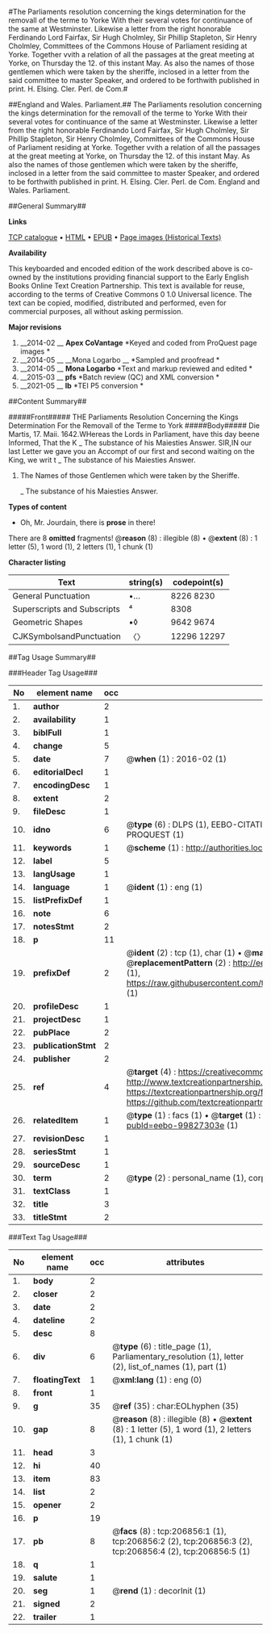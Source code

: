#The Parliaments resolution concerning the kings determination for the removall of the terme to Yorke With their several votes for continuance of the same at Westminster. Likewise a letter from the right honorable Ferdinando Lord Fairfax, Sir Hugh Cholmley, Sir Phillip Stapleton, Sir Henry Cholmley, Committees of the Commons House of Parliament residing at Yorke. Together vvith a relation of all the passages at the great meeting at Yorke, on Thursday the 12. of this instant May. As also the names of those gentlemen which were taken by the sheriffe, inclosed in a letter from the said committee to master Speaker, and ordered to be forthwith published in print. H. Elsing. Cler. Perl. de Com.#

##England and Wales. Parliament.##
The Parliaments resolution concerning the kings determination for the removall of the terme to Yorke With their several votes for continuance of the same at Westminster. Likewise a letter from the right honorable Ferdinando Lord Fairfax, Sir Hugh Cholmley, Sir Phillip Stapleton, Sir Henry Cholmley, Committees of the Commons House of Parliament residing at Yorke. Together vvith a relation of all the passages at the great meeting at Yorke, on Thursday the 12. of this instant May. As also the names of those gentlemen which were taken by the sheriffe, inclosed in a letter from the said committee to master Speaker, and ordered to be forthwith published in print. H. Elsing. Cler. Perl. de Com.
England and Wales. Parliament.

##General Summary##

**Links**

[TCP catalogue](http://www.ota.ox.ac.uk/tcp/)  • 
[HTML](http://tei.it.ox.ac.uk/tcp/Texts-HTML/free/B22/B22194.html)  • 
[EPUB](http://tei.it.ox.ac.uk/tcp/Texts-EPUB/free/B22/B22194.epub) • 
[Page images (Historical Texts)](https://historicaltexts.jisc.ac.uk/eebo-99827303e)

**Availability**

This keyboarded and encoded edition of the work described above is co-owned by the
    institutions providing financial support to the Early English Books Online Text Creation
    Partnership. This text is available for reuse, according to the terms of  Creative Commons 0 1.0 Universal
    licence. The text can be copied, modified, distributed and performed, even for commercial
    purposes, all without asking permission.

**Major revisions**

1. __2014-02 __ __Apex CoVantage__ *Keyed and coded from ProQuest page images *
1. __2014-05 __ __Mona Logarbo __ *Sampled and proofread *
1. __2014-05 __ __Mona Logarbo__ *Text and markup reviewed and edited *
1. __2015-03 __ __pfs__ *Batch review (QC) and XML conversion *
1. __2021-05 __ __lb__ *TEI P5 conversion *

##Content Summary##

#####Front#####
 THE Parliaments Resolution Concerning the Kings Determination For the Removall of the Terme to York
#####Body#####
Die Martis, 17. Maii. 1642.WHereas the Lords in Parliament, have this day beene Informed, That the K
    _ The substance of his Maiesties Answer.
SIR,IN our last Letter we gave you an Accompt of our first and second waiting on the King, we writ t
    _ The substance of his Maiesties Answer.

1. The Names of those Gentlemen which were taken by the Sheriffe.

    _ The substance of his Maiesties Answer.

**Types of content**

  * Oh, Mr. Jourdain, there is **prose** in there!

There are 8 **omitted** fragments! 
 @__reason__ (8) : illegible (8)  •  @__extent__ (8) : 1 letter (5), 1 word (1), 2 letters (1), 1 chunk (1)

**Character listing**


|Text|string(s)|codepoint(s)|
|---|---|---|
|General Punctuation|•…|8226 8230|
|Superscripts             and Subscripts|⁴|8308|
|Geometric Shapes|▪◊|9642 9674|
|CJKSymbolsandPunctuation|〈〉|12296 12297|

##Tag Usage Summary##

###Header Tag Usage###

|No|element name|occ|attributes|
|---|---|---|---|
|1.|__author__|2||
|2.|__availability__|1||
|3.|__biblFull__|1||
|4.|__change__|5||
|5.|__date__|7| @__when__ (1) : 2016-02 (1)|
|6.|__editorialDecl__|1||
|7.|__encodingDesc__|1||
|8.|__extent__|2||
|9.|__fileDesc__|1||
|10.|__idno__|6| @__type__ (6) : DLPS (1), EEBO-CITATION (1), VID (1), EEBO-PROQUEST (1), STC (1), PROQUEST (1)|
|11.|__keywords__|1| @__scheme__ (1) : http://authorities.loc.gov/ (1)|
|12.|__label__|5||
|13.|__langUsage__|1||
|14.|__language__|1| @__ident__ (1) : eng (1)|
|15.|__listPrefixDef__|1||
|16.|__note__|6||
|17.|__notesStmt__|2||
|18.|__p__|11||
|19.|__prefixDef__|2| @__ident__ (2) : tcp (1), char (1)  •  @__matchPattern__ (2) : ([0-9\-]+):([0-9IVX]+) (1), (.+) (1)  •  @__replacementPattern__ (2) : http://eebo.chadwyck.com/downloadtiff?vid=$1&page=$2 (1), https://raw.githubusercontent.com/textcreationpartnership/Texts/master/tcpchars.xml#$1 (1)|
|20.|__profileDesc__|1||
|21.|__projectDesc__|1||
|22.|__pubPlace__|2||
|23.|__publicationStmt__|2||
|24.|__publisher__|2||
|25.|__ref__|4| @__target__ (4) : https://creativecommons.org/publicdomain/zero/1.0/ (1), http://www.textcreationpartnership.org/docs/. (1), https://textcreationpartnership.org/faq/#faq05 (1), https://github.com/textcreationpartnership (1)|
|26.|__relatedItem__|1| @__type__ (1) : facs (1)  •  @__target__ (1) : https://data.historicaltexts.jisc.ac.uk/view?pubId=eebo-99827303e (1)|
|27.|__revisionDesc__|1||
|28.|__seriesStmt__|1||
|29.|__sourceDesc__|1||
|30.|__term__|2| @__type__ (2) : personal_name (1), corporate_name (1)|
|31.|__textClass__|1||
|32.|__title__|3||
|33.|__titleStmt__|2||


###Text Tag Usage###

|No|element name|occ|attributes|
|---|---|---|---|
|1.|__body__|2||
|2.|__closer__|2||
|3.|__date__|2||
|4.|__dateline__|2||
|5.|__desc__|8||
|6.|__div__|6| @__type__ (6) : title_page (1), Parliamentary_resolution (1), letter (2), list_of_names (1), part (1)|
|7.|__floatingText__|1| @__xml:lang__ (1) : eng (0)|
|8.|__front__|1||
|9.|__g__|35| @__ref__ (35) : char:EOLhyphen (35)|
|10.|__gap__|8| @__reason__ (8) : illegible (8)  •  @__extent__ (8) : 1 letter (5), 1 word (1), 2 letters (1), 1 chunk (1)|
|11.|__head__|3||
|12.|__hi__|40||
|13.|__item__|83||
|14.|__list__|2||
|15.|__opener__|2||
|16.|__p__|19||
|17.|__pb__|8| @__facs__ (8) : tcp:206856:1 (1), tcp:206856:2 (2), tcp:206856:3 (2), tcp:206856:4 (2), tcp:206856:5 (1)|
|18.|__q__|1||
|19.|__salute__|1||
|20.|__seg__|1| @__rend__ (1) : decorInit (1)|
|21.|__signed__|2||
|22.|__trailer__|1||
